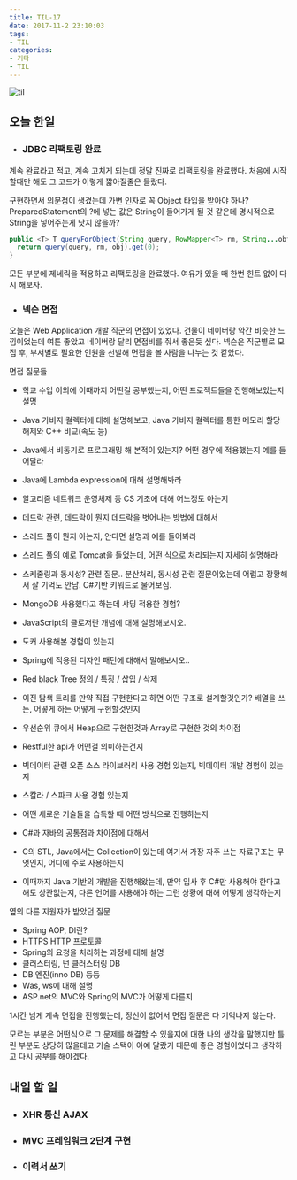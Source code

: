 ```yaml
---
title: TIL-17
date: 2017-11-2 23:10:03
tags:
- TIL
categories:
- 기타
- TIL
---
```


![til](/images/til/til.jpg)

## 오늘 한일

- ### JDBC 리팩토링 완료

계속 완료라고 적고, 계속 고치게 되는데 정말 진짜로 리팩토링을 완료했다. 처음에 시작할때만 해도 그 코드가 이렇게 짧아질줄은 몰랐다.



구현하면서 의문점이 생겼는데 가변 인자로 꼭 Object 타입을 받아야 하나? PreparedStatement의 ?에 넣는 값은 String이 들어가게 될 것 같은데 명시적으로 String을 넣어주는게 낫지 않을까?

```java
public <T> T queryForObject(String query, RowMapper<T> rm, String...obj){
  return query(query, rm, obj).get(0);
}
```

모든 부분에 제네릭을 적용하고 리팩토링을 완료했다. 여유가 있을 때 한번 힌트 없이 다시 해보자.



- ### 넥슨 면접

오늘은 Web Application 개발 직군의 면접이 있었다. 건물이 네이버랑 약간 비슷한 느낌이었는데 여튼 좋았고 네이버랑 달리 면접비를 줘서 좋은듯 싶다. 넥슨은 직군별로 모집 후, 부서별로 필요한 인원을 선발해 면접을 볼 사람을 나누는 것 같았다.

면접 질문들

- 학교 수업 이외에 이때까지 어떤걸 공부했는지, 어떤 프로젝트들을 진행해보았는지 설명
- Java 가비지 컬렉터에 대해 설명해보고, Java 가비지 컬렉터를 통한 메모리 할당 해제와 C++ 비교(속도 등)


- Java에서 비동기로 프로그래밍 해 본적이 있는지? 어떤 경우에 적용했는지 예를 들어달라
- Java에 Lambda expression에 대해 설명해봐라
- 알고리즘 네트워크 운영체제 등 CS 기초에 대해 어느정도 아는지


- 데드락 관련, 데드락이 뭔지 데드락을 벗어나는 방법에 대해서
- 스레드 풀이 뭔지 아는지, 안다면 설명과 예를 들어봐라
- 스레드 풀의 예로 Tomcat을 들었는데, 어떤 식으로 처리되는지 자세히 설명해라
- 스케줄링과 동시성? 관련 질문.. 분산처리, 동시성 관련 질문이었는데 어렵고 장황해서 잘 기억도 안남. C#기반 키워드로 물어보심.
- MongoDB 사용했다고 하는데 샤딩 적용한 경험?
- JavaScript의 클로저란 개념에 대해 설명해보시오.
- 도커 사용해본 경험이 있는지
- Spring에 적용된 디자인 패턴에 대해서 말해보시오..
- Red black Tree 정의 / 특징 / 삽입 / 삭제
- 이진 탐색 트리를 만약 직접 구현한다고 하면 어떤 구조로 설계할것인가? 배열을 쓰든, 어떻게 하든 어떻게 구현할것인지
- 우선순위 큐에서 Heap으로 구현한것과 Array로 구현한 것의 차이점
- Restful한 api가 어떤걸 의미하는건지
- 빅데이터 관련 오픈 소스 라이브러리 사용 경험 있는지, 빅데이터 개발 경험이 있는지
- 스칼라 / 스파크 사용 경험 있는지
- 어떤 새로운 기술들을 습득할 때 어떤 방식으로 진행하는지
- C#과 자바의 공통점과 차이점에 대해서
- C의 STL, Java에서는 Collection이 있는데 여기서 가장 자주 쓰는 자료구조는 무엇인지, 어디에 주로 사용하는지
- 이때까지 Java 기반의 개발을 진행해왔는데, 만약 입사 후 C#만 사용해야 한다고 해도 상관없는지, 다른 언어를 사용해야 하는 그런 상황에 대해 어떻게 생각하는지



옆의 다른 지원자가 받았던 질문

- Spring AOP, DI란?
- HTTPS HTTP 프로토콜
- Spring의 요청을 처리하는 과정에 대해 설명
- 클러스터링, 넌 클러스터링 DB
- DB 엔진(inno DB) 등등
- Was, ws에 대해 설명
- ASP.net의 MVC와 Spring의 MVC가 어떻게 다른지



1시간 넘게 계속 면접을 진행했는데, 정신이 없어서 면접 질문은 다 기억나지 않는다.

모르는 부분은 어떤식으로 그 문제를 해결할 수 있을지에 대한 나의 생각을 말했지만 틀린 부분도 상당히 많을테고 기술 스택이 아예 달랐기 때문에 좋은 경험이었다고 생각하고 다시 공부를 해야겠다.



## 내일 할 일

- ### XHR 통신 AJAX

- ### MVC 프레임워크 2단계 구현

- ### 이력서 쓰기





